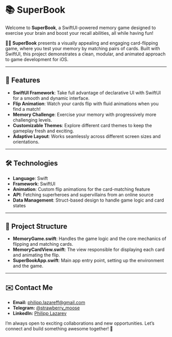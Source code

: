 # 📚 SuperBook

Welcome to **SuperBook**, a SwiftUI-powered memory game designed to exercise your brain and boost your recall abilities, all while having fun!

🧠💡 **SuperBook** presents a visually appealing and engaging card-flipping game, where you test your memory by matching pairs of cards. Built with SwiftUI, this project demonstrates a clean, modular, and animated approach to game development for iOS.

---

## 🚀 Features

- **SwiftUI Framework**: Take full advantage of declarative UI with SwiftUI for a smooth and dynamic interface.
- **Flip Animation**: Watch your cards flip with fluid animations when you find a match!
- **Memory Challenge**: Exercise your memory with progressively more challenging levels.
- **Customizable Themes**: Explore different card themes to keep the gameplay fresh and exciting.
- **Adaptive Layout**: Works seamlessly across different screen sizes and orientations.

---

## 🛠️ Technologies

- **Language**: Swift
- **Framework**: SwiftUI
- **Animation**: Custom flip animations for the card-matching feature
- **API**: Fetching superheroes and supervillains from an online source
- **Data Management**: Struct-based design to handle game logic and card states

---

## 📂 Project Structure

- **MemoryGame.swift**: Handles the game logic and the core mechanics of flipping and matching cards.
- **MemoryCardView.swift**: The view responsible for displaying each card and animating the flip.
- **SuperBookApp.swift**: Main app entry point, setting up the environment and the game.

---
## ✉️ **Contact Me**
- **Email:** philipp.lazareff@gmail.com
- **Telegram:** [@strawberry_moose](https://t.me/strawberry_moose)
- **LinkedIn:** [Philipp Lazarev](https://www.linkedin.com/in/philipp-lazarev-782b14167/)

I’m always open to exciting collaborations and new opportunities. Let’s connect and build something awesome together! 🚀
